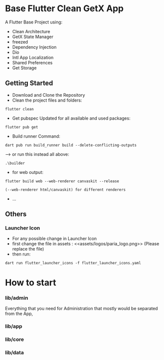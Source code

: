 # Base Flutter Clean GetX App

A Flutter Base Project using:
 - Clean Architecture
 - GetX State Manager
 - freezed
 - Dependency Injection
 - Dio
 - Intl App Localization
 - Shared Preferences
 - Get Storage

## Getting Started

- Download and Clone the Repository
- Clean the project files and folders:
```
flutter clean
```

- Get pubspec Updated for all available and used packages:
```
flutter pub get
```

- Build runner Command:
```
dart pub run build_runner build --delete-conflicting-outputs
```

--> or run this instead all above:
```
.\builder
```

- for web output:
```
flutter build web --web-renderer canvaskit --release
```
```
(--web-renderer html/canvaskit) for different renderers
```
- ...


## Others
### Launcher Icon
- For any possible change in Launcher Icon
- first change the file in assets : <<assets/logos/paria_logo.png>> (Please replace the file)
- then run:
```
dart run flutter_launcher_icons -f flutter_launcher_icons.yaml
```

# How to start

### lib/admin
Everything that you need for Administration that mostly would be separated from the App, 

### lib/app

### lib/core

### lib/data
